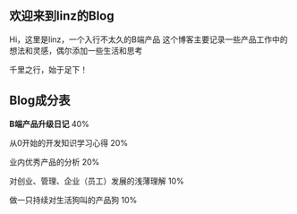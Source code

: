 ## 欢迎来到linz的Blog
Hi，这里是linz，一个入行不太久的B端产品
这个博客主要记录一些产品工作中的想法和灵感，偶尔添加一些生活和思考

千里之行，始于足下！

## Blog成分表
**B端产品升级日记** 40% 

从0开始的开发知识学习心得 20%

业内优秀产品的分析 20%

对创业、管理、企业（员工）发展的浅薄理解 10%

做一只持续对生活狗叫的产品狗 10%
